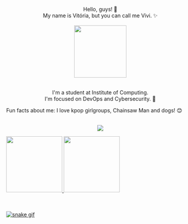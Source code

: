 <p align="center">Hello, guys! 👋<br/>
My name is Vitória, but you can call me Vivi. ✨ <br/> <br/>
<img src="https://media.tenor.com/jLQH5AO5lWsAAAAC/loona-chuu.gif" width="140" height="140">
<br/><br/>

<p align="center">
I'm a student at Institute of Computing. <br/>
I'm focused on DevOps and Cybersecurity. 💖<br/>

Fun facts about me: I love kpop girlgroups, Chainsaw Man and dogs! 😊<br/><br/>


<p align="center">
  <a href="https://skillicons.dev">
    <img src="https://skillicons.dev/icons?i=linux,mysql,github,kubernetes,docker,py,java,aws" />
  </a>

<div><a href="https://github.com/viwoh"> <img height="150em" src="https://github-readme-stats.vercel.app/api/top-langs/?username=viwoh&layout=compact&langs_count=7&theme=dracula"/> <img height="150em" src="https://github-readme-stats.vercel.app/api?username=viwoh&show_icons=true&theme=dracula&include_all_commits=true&count_private=true"/> </div>
<br/> <br/>

![snake gif](https://github.com/viwoh/viwoh/blob/output/github-contribution-grid-snake.gif)
